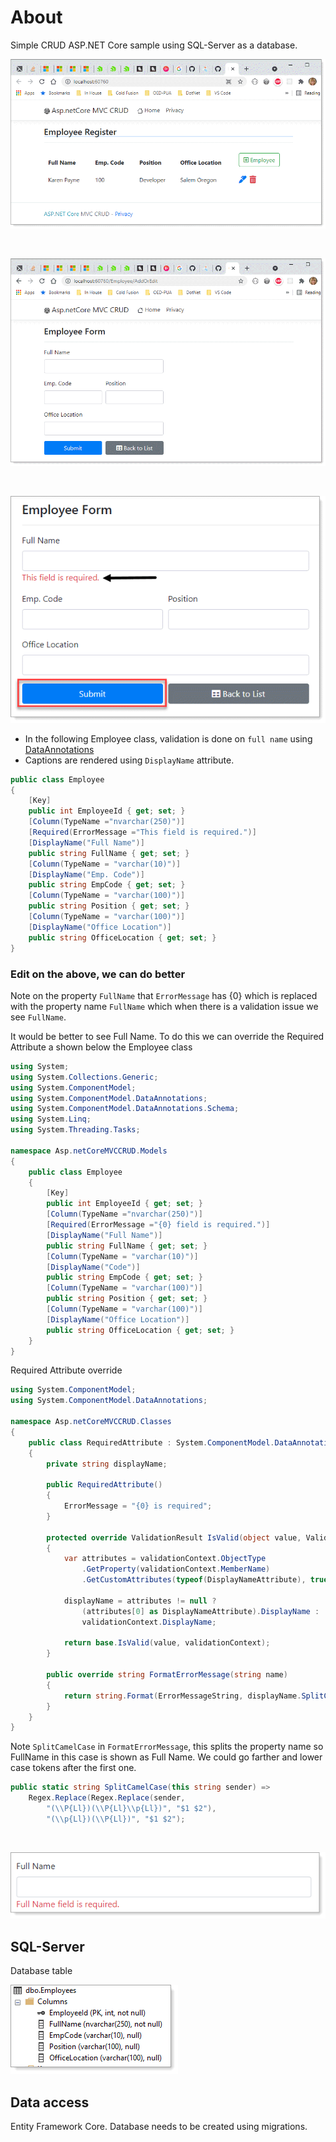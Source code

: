 # About

Simple CRUD ASP.NET Core sample using SQL-Server as a database.

![img](assets/F1.png)

</br>

![img](assets/F2.png)

</br>

![img](assets/F3.png)

- In the following Employee class, validation is done on `full name` using [DataAnnotations](https://docs.microsoft.com/en-us/dotnet/api/system.componentmodel.dataannotations?view=net-5.0) 
- Captions are rendered using `DisplayName` attribute.
```csharp
public class Employee
{
    [Key]
    public int EmployeeId { get; set; }
    [Column(TypeName ="nvarchar(250)")]
    [Required(ErrorMessage ="This field is required.")]
    [DisplayName("Full Name")]
    public string FullName { get; set; }
    [Column(TypeName = "varchar(10)")]
    [DisplayName("Emp. Code")]
    public string EmpCode { get; set; }
    [Column(TypeName = "varchar(100)")]
    public string Position { get; set; }
    [Column(TypeName = "varchar(100)")]
    [DisplayName("Office Location")]
    public string OfficeLocation { get; set; }
}
```

###  Edit on the above, we can do better

Note on the property `FullName` that `ErrorMessage` has {0} which is replaced with the property name `FullName` which when there is a validation issue  we see `FullName`. 

It would be better to see Full Name. To do this we can override the Required Attribute a shown below the Employee class

```csharp
using System;
using System.Collections.Generic;
using System.ComponentModel;
using System.ComponentModel.DataAnnotations;
using System.ComponentModel.DataAnnotations.Schema;
using System.Linq;
using System.Threading.Tasks;

namespace Asp.netCoreMVCCRUD.Models
{
    public class Employee
    {
        [Key]
        public int EmployeeId { get; set; }
        [Column(TypeName ="nvarchar(250)")]
        [Required(ErrorMessage ="{0} field is required.")]
        [DisplayName("Full Name")]
        public string FullName { get; set; }
        [Column(TypeName = "varchar(10)")]
        [DisplayName("Code")]
        public string EmpCode { get; set; }
        [Column(TypeName = "varchar(100)")]
        public string Position { get; set; }
        [Column(TypeName = "varchar(100)")]
        [DisplayName("Office Location")]
        public string OfficeLocation { get; set; }
    }
}
```

Required Attribute override

```csharp
using System.ComponentModel;
using System.ComponentModel.DataAnnotations;

namespace Asp.netCoreMVCCRUD.Classes
{
    public class RequiredAttribute : System.ComponentModel.DataAnnotations.RequiredAttribute
    {
        private string displayName;

        public RequiredAttribute()
        {
            ErrorMessage = "{0} is required";
        }

        protected override ValidationResult IsValid(object value, ValidationContext validationContext)
        {
            var attributes = validationContext.ObjectType
                .GetProperty(validationContext.MemberName)
                .GetCustomAttributes(typeof(DisplayNameAttribute), true);
            
            displayName = attributes != null ? 
                (attributes[0] as DisplayNameAttribute).DisplayName : 
                validationContext.DisplayName;

            return base.IsValid(value, validationContext);
        }

        public override string FormatErrorMessage(string name)
        {
            return string.Format(ErrorMessageString, displayName.SplitCamelCase());
        }
    }
}
```

Note `SplitCamelCase` in `FormatErrorMessage`, this splits the property name so FullName in this case is shown as Full Name. We could go farther and lower case tokens after the first one.

```csharp
public static string SplitCamelCase(this string sender) => 
    Regex.Replace(Regex.Replace(sender, 
        "(\\P{Ll})(\\P{Ll}\\p{Ll})", "$1 $2"), 
        "(\\p{Ll})(\\P{Ll})", "$1 $2");
```

</br>

![img](assets/F5.png)






## SQL-Server 

Database table

![img](assets/F4.png)

## Data access

Entity Framework Core. Database needs to be created using migrations.

